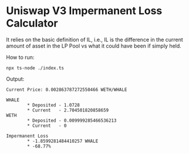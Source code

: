 # Uniswap V3 Impermanent Loss Calculator

It relies on the basic definition of IL, i.e., IL is the difference in the current amount of asset in the LP Pool
vs what it could have been if simply held.

How to run:

```shell
npx ts-node ./index.ts
```

Output:

```shell
Current Price: 0.002863787272550466 WETH/WHALE

WHALE
        * Deposited - 1.0728
        * Current   - 2.704501820858659
WETH
        * Deposited - 0.009999285466536213
        * Current   - 0

Impermanent Loss
        * -1.8599281484410257 WHALE
        * -68.77%
```
